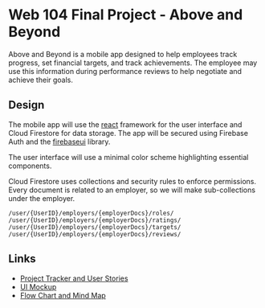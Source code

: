 # Web 104 Final Project - Above and Beyond

Above and Beyond is a mobile app designed to help employees track progress, set financial targets, and track achievements. The employee may use this information during performance reviews to help negotiate and achieve their goals.

## Design

The mobile app will use the [react](https://reactjs.org/) framework for the user interface and Cloud Firestore for data storage. The app will be secured using Firebase Auth and the [firebaseui](https://firebase.google.com/docs/auth/web/firebaseui) library.

The user interface will use a minimal color scheme highlighting essential components.

Cloud Firestore uses collections and security rules to enforce permissions. Every document is related to an employer, so we will make sub-collections under the employer. 

```text
/user/{UserID}/employers/{employerDocs}/roles/
/user/{UserID}/employers/{employerDocs}/ratings/
/user/{UserID}/employers/{employerDocs}/targets/
/user/{UserID}/employers/{employerDocs}/reviews/
```



## Links
- [Project Tracker and User Stories](https://njmaeff.youtrack.cloud/agiles/121-2/current)
- [UI Mockup](https://www.figma.com/file/dTfdcFFkn5JPQyF5I9B9Zq/app?node-id=0%3A1)
- [Flow Chart and Mind Map](https://whimsical.com/web104-final-project-NvwcmCe7f2ehRX1tiD452o)